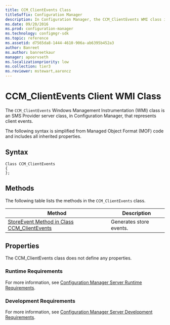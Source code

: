 ```yaml
---
title: CCM_ClientEvents Class
titleSuffix: Configuration Manager
description: In Configuration Manager, the CCM_ClientEvents WMI class is an SMS Provider server class that represents client events.
ms.date: 09/20/2016
ms.prod: configuration-manager
ms.technology: configmgr-sdk
ms.topic: reference
ms.assetid: d7565da8-1444-4610-906a-ab6395b452a3
author: Banreet
ms.author: banreetkaur
manager: apoorvseth
ms.localizationpriority: low
ms.collection: tier3
ms.reviewer: mstewart,aaroncz 
---
```

# CCM_ClientEvents Client WMI Class
The `CCM_ClientEvents` Windows Management Instrumentation (WMI) class is an SMS Provider server class, in Configuration Manager, that represents client events.  

 The following syntax is simplified from Managed Object Format (MOF) code and includes all inherited properties.  

## Syntax  

```  
Class CCM_ClientEvents  
{  
};  

```  

## Methods  
 The following table lists the methods in the `CCM_ClientEvents` class.  

|Method|Description|  
|------------|-----------------|  
|[StoreEvent Method in Class CCM_ClientEvents](../../../../../develop/reference/core/clients/sdk/storeevent-method-in-class-ccm_clientevents.md)|Generates store events.|  

## Properties  
 The CCM_ClientEvents class does not define any properties.  

### Runtime Requirements  
 For more information, see [Configuration Manager Server Runtime Requirements](../../../../../develop/core/reqs/server-runtime-requirements.md).  

### Development Requirements  
 For more information, see [Configuration Manager Server Development Requirements](../../../../../develop/core/reqs/server-development-requirements.md).  
